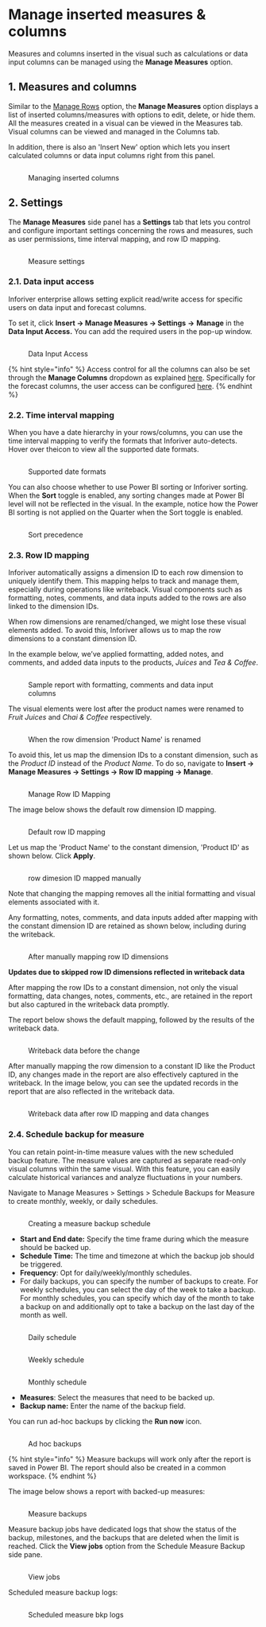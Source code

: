 # Manage inserted measures & columns

Measures and columns inserted in the visual such as calculations or data input columns can be managed using the **Manage Measures** option.

## 1. Measures and columns

Similar to the [Manage Rows](manage-inserted-rows-and-columns-1.md#id-1.-manage-rows) option, the **Manage Measures** option displays a list of inserted columns/measures with options to edit, delete, or hide them. All the measures created in a visual can be viewed in the Measures tab. Visual columns can be viewed and managed in the Columns tab.

In addition, there is also an 'Insert New' option which lets you insert calculated columns or data input columns right from this panel.

<figure><img src="../../.gitbook/assets/image (689).png" alt=""><figcaption><p>Managing inserted columns</p></figcaption></figure>

## 2. Settings

The **Manage Measures** side panel has a **Settings** tab that lets you control and configure important settings concerning the rows and measures, such as user permissions, time interval mapping, and row ID mapping.

<figure><img src="../../.gitbook/assets/image (14).png" alt=""><figcaption><p>Measure settings</p></figcaption></figure>

### 2.1. Data input access

Inforiver enterprise allows setting explicit read/write access for specific users on data input and forecast columns.&#x20;

To set it, click **Insert -> Manage Measures -> Settings** **->** **Manage** in the **Data Input Access.** You can add the required users in the pop-up window.

<figure><img src="../../.gitbook/assets/image (691).png" alt=""><figcaption><p>Data Input Access</p></figcaption></figure>

{% hint style="info" %}
Access control for all the columns can also be set through the **Manage Columns** dropdown as explained [here](insert-manual-input-columns.md#id-3.-access-control). Specifically for the forecast columns, the user access can be configured [here](../7.-planning-budgeting-and-forecasting/forecasting.md).
{% endhint %}

### 2.2. Time interval mapping

When you have a date hierarchy in your rows/columns, you can use the time interval mapping to verify the formats that Inforiver auto-detects. Hover over the<img src="../../.gitbook/assets/image (1) (1) (1) (1) (1) (1) (1) (1) (1) (1) (1) (1) (1) (1) (1) (1) (1) (1) (1) (1) (1) (1) (1) (1) (1) (1) (1) (1) (1) (1) (1) (1) (1) (1) (1) (1) (1) (1) (1) (1) (1) (1) (1) (1) (1) (1) (1) (1) (1) (1) (1) (1) (1) (1) (1).png" alt="" data-size="line">icon to view all the supported date formats.

<figure><img src="../../.gitbook/assets/image (2) (1) (1) (1) (1) (1) (1) (1) (1) (1) (1) (1) (1) (1) (1) (1) (1) (1) (1) (1) (1) (1) (1) (1) (1) (1) (1) (1) (1) (1) (1) (1) (1) (1) (1) (1) (1) (1) (1).png" alt=""><figcaption><p>Supported date formats</p></figcaption></figure>

You can also choose whether to use Power BI sorting or Inforiver sorting. When the **Sort** toggle is enabled, any sorting changes made at Power BI level will not be reflected in the visual. In the example, notice how the Power BI sorting is not applied on the Quarter when the Sort toggle is enabled.

<figure><img src="../../.gitbook/assets/image (32).png" alt=""><figcaption><p>Sort precedence</p></figcaption></figure>

### 2.3. Row ID mapping

Inforiver automatically assigns a dimension ID to each row dimension to uniquely identify them. This mapping helps to track and manage them, especially during operations like writeback. Visual components such as formatting, notes, comments, and data inputs added to the rows are also linked to the dimension IDs.&#x20;

When row dimensions are renamed/changed, we might lose these visual elements added. To avoid this, Inforiver allows us to map the row dimensions to a constant dimension ID.

In the example below, we’ve applied formatting, added notes, and comments, and added data inputs to the products, _Juices_ and _Tea & Coffee_.

<figure><img src="../../.gitbook/assets/image (2) (1) (1) (1) (1) (2) (1).png" alt=""><figcaption><p>Sample report with formatting, comments and data input columns</p></figcaption></figure>

The visual elements were lost after the product names were renamed to _Fruit Juices_ and _Chai & Coffee_ respectively.

<figure><img src="../../.gitbook/assets/image (3) (1) (1) (2) (1) (1).png" alt=""><figcaption><p>When the row dimension 'Product Name' is renamed</p></figcaption></figure>

To avoid this, let us map the dimension IDs to a constant dimension, such as the _Product ID_ instead of the _Product Name_. To do so, navigate to **Insert -> Manage Measures -> Settings -> Row ID mapping   -> Manage**.

<figure><img src="../../.gitbook/assets/image (5) (1) (3).png" alt=""><figcaption><p>Manage Row ID Mapping</p></figcaption></figure>

The image below shows the default row dimension ID mapping.&#x20;

<figure><img src="../../.gitbook/assets/image (4) (1) (1) (2) (1) (1).png" alt=""><figcaption><p>Default row ID mapping</p></figcaption></figure>

Let us map the 'Product Name' to the constant dimension, 'Product ID' as shown below. Click **Apply**.

<figure><img src="../../.gitbook/assets/image (6) (1) (3).png" alt=""><figcaption><p>row dimesion ID mapped manually</p></figcaption></figure>

Note that changing the mapping removes all the initial formatting and visual elements associated with it.

Any formatting, notes, comments, and data inputs added after mapping with the constant dimension ID are retained as shown below, including during the writeback.

<figure><img src="../../.gitbook/assets/row-dimension-id-mapping.png" alt=""><figcaption><p>After manually mapping row ID dimensions</p></figcaption></figure>

**Updates due to skipped row ID dimensions reflected in writeback data**

After mapping the row IDs to a constant dimension, not only the visual formatting, data changes, notes, comments, etc., are retained in the report but also captured in the writeback data promptly.

The report below shows the default mapping, followed by the results of the writeback data.

<figure><img src="../../.gitbook/assets/1.5.1..png" alt=""><figcaption><p>Writeback data before the change</p></figcaption></figure>

After manually mapping the row dimension to a constant ID like the Product ID, any changes made in the report are also effectively captured in the writeback. In the image below, you can see the updated records in the report that are also reflected in the writeback data.

<figure><img src="../../.gitbook/assets/1.5.2. rowID-2.png" alt=""><figcaption><p>Writeback data after row ID mapping and data changes</p></figcaption></figure>

### 2.4. Schedule backup for measure

You can retain point-in-time measure values with the new scheduled backup feature. The measure values are captured as separate read-only visual columns within the same visual. With this feature, you can easily calculate historical variances and analyze fluctuations in your numbers.

Navigate to Manage Measures > Settings > Schedule Backups for Measure to create monthly, weekly, or daily schedules.

<figure><img src="../../.gitbook/assets/image (1) (1) (5).png" alt=""><figcaption><p>Creating a measure backup schedule</p></figcaption></figure>

* **Start and End date:** Specify the time frame during which the measure should be backed up.
* **Schedule Time:** The time and timezone at which the backup job should be triggered.
* **Frequency**: Opt for daily/weekly/monthly schedules.&#x20;
* For daily backups, you can specify the number of backups to create. For weekly schedules, you can select the day of the week to take a backup. For monthly schedules, you can specify which day of the month to take a backup on and additionally opt to take a backup on the last day of the month as well.

<div><figure><img src="../../.gitbook/assets/image (1103).png" alt=""><figcaption><p>Daily schedule</p></figcaption></figure> <figure><img src="../../.gitbook/assets/2025-01-02_14h26_57.png" alt=""><figcaption><p>Weekly schedule</p></figcaption></figure> <figure><img src="../../.gitbook/assets/2025-01-02_14h27_10.png" alt=""><figcaption><p>Monthly schedule</p></figcaption></figure></div>

* **Measures**: Select the measures that need to be backed up.
* **Backup name:** Enter the name of the backup field.

You can run ad-hoc backups by clicking the **Run now** icon.

<figure><img src="../../.gitbook/assets/image (1104).png" alt=""><figcaption><p>Ad hoc backups</p></figcaption></figure>

{% hint style="info" %}
Measure backups will work only after the report is saved in Power BI. The report should also be created in a common workspace.
{% endhint %}

The image below shows a report with backed-up measures:

<figure><img src="../../.gitbook/assets/image (1) (1) (1) (1) (1) (1) (1) (1) (1) (1) (1) (1) (1) (1) (1) (1) (1) (1) (1) (1) (1) (1) (1) (1) (1) (1) (1) (1) (1).png" alt=""><figcaption><p>Measure backups</p></figcaption></figure>

Measure backup jobs have dedicated logs that show the status of the backup, milestones, and the backups that are deleted when the limit is reached. Click the **View jobs** option from the Schedule Measure Backup side pane.

<figure><img src="../../.gitbook/assets/image (2) (1) (1) (1) (1) (1) (1) (1).png" alt=""><figcaption><p>View jobs</p></figcaption></figure>

Scheduled measure backup logs:

<figure><img src="../../.gitbook/assets/image (1) (1) (1) (1) (1) (1) (1) (1) (1) (1) (1) (1) (1) (1) (1) (1) (1).png" alt=""><figcaption><p>Scheduled measure bkp logs</p></figcaption></figure>
